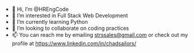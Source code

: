 - 👋 Hi, I’m @HREngCode
- 👀 I’m interested in Full Stack Web Development
- 🌱 I’m currently learning Python
- 💞️ I’m looking to collaborate on coding practices
- 📫 You can reach me by emailing strssales@gmail.com or check out my profile at https://www.linkedin.com/in/chadsailors/

<!---
HREngCode/HREngCode is a ✨ special ✨ repository because its `README.md` (this file) appears on your GitHub profile.
You can click the Preview link to take a look at your changes.
--->
